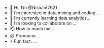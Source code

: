 - 👋 Hi, I’m @Nishant7621
- 👀 I’m interested in data mining and coding...
- 🌱 I’m currently learning data analytics...
- 💞️ I’m looking to collaborate on ...
- 📫 How to reach me ...
- 😄 Pronouns: ...
- ⚡ Fun fact: ...

<!---
Nishant7621/Nishant7621 is a ✨ special ✨ repository because its `README.md` (this file) appears on your GitHub profile.
You can click the Preview link to take a look at your changes.
--->
